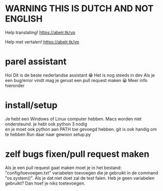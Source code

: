 # WARNING THIS IS DUTCH AND NOT ENGLISH
Help translating! https://abelr.tk/vp

Help met vertalen! https://abelr.tk/vp
# parel assistant

Hoi
Dit is de beste nederlandse assistant 😁
Het is nog steeds in dev
Als je een bug/error vindt mag je gerust een pull request maken 😀 Meer info hieronder

# install/setup

Je hebt een Windows of Linux computer hebben. Macs worden niet ondersteund.
je hebt ook python 3 nodig
en je moet ook python aan PATH toe gevoegd hebben.
git is ook handig om te hebben
Run daar naar gewoon setup.py

# zelf bugs fixen/pull request maken

Als je een pull request gaat maken moet je in het bestand: "config/toevoegen.txt" variabelen toevoegen die je gebruikt in de command "os.system()". Als je dat niet doet zal de test falen.
Heb je geen variabelen gebruikt? Dan hoef je niks toetevoegen. 
